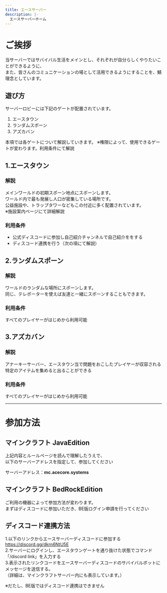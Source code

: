 ```yaml
---
title: エースサーバー
description: |-
  エースサーバーホーム
---
```

# ご挨拶
当サーバーではサバイバル生活をメインとし、それぞれが自分らしくやりたいことができるように、  
また、皆さんのコミュニケーションの場として活用できるようにすることを、鯖理念としています。

## 遊び方
サーバーロビーには下記のゲートが配置されています。

1. エースタウン
2. ランダムスポーン
3. アズカバン

本項では各ゲートについて解説していきます。
※権限によって、使用できるゲートが変わります。利用条件にて解説

## 1.エースタウン

### 解説

メインワールドの初期スポーン地点にスポーンします。  
ワールド内で最も発展し人口が密集している場所です。  
公益施設や、トラップタワーなどもこの付近に多く配置されています。  
※施設案内ページにて詳細解説

### 利用条件

- 公式ディスコードに参加し自己紹介チャンネルで自己紹介ををする  
- ディスコード連携を行う（次の項にて解説）

## 2.ランダムスポーン

### 解説

ワールドのランダムな場所にスポーンします。  
同じ、テレポーターを使えば友達と一緒にスポーンすることもできます。

### 利用条件

すべてのプレイヤーがはじめから利用可能

## 3.アズカバン

### 解説

アナーキーサーバー、エースタウン当で問題をおこしたプレイヤーが収容される  
特定のアイテムを集めると出ることができる

### 利用条件

すべてのプレイヤーがはじめから利用可能

***

# 参加方法

## マインクラフト JavaEdition

上記内容とルールページを読んで理解したうえで、  
以下のサーバーアドレスを指定して、参加してください  

サーバーアドレス：**mc.acecore.systems**

## マインクラフト BedRockEdition

ご利用の機器によって参加方法が変わります。  
まずはディスコードに参加いただき、BE版ログイン申請を行ってください

## ディスコード連携方法

1.以下のリンクからエースサーバーディスコードに参加する  
https://discord.gg/dkrn6NtU5E  
2.サーバーにログインし、エースタウンゲートを通り抜けた状態でコマンド「/discord link」を入力する  
3.表示されたリンクコードをエースサーバーディスコードのサバイバルボットにメッセージを送信する。  
（詳細は、マインクラフトサーバー内にも表示しています。）

※だたし、BE版ではディスコード連携はできません